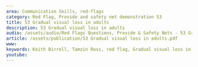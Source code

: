 ```yaml
---
area: Communication Skills, red-flags
category: Red Flag, Provide and safety net demonstration 53
title: 53 Gradual visual loss in adults
description: 53 Gradual visual loss in adults
audio: /assets/audio/Red Flags Questions, Provide & Safety Nets - 53 Gradual visual loss - MQ.mp3
article: /assets/publication/53 Gradual visual loss in adults.pdf
www: 
keywords: Keith Birrell, Tamzin Ross, red flag, Gradual visual loss in adults
youtube: 
--- 
```

